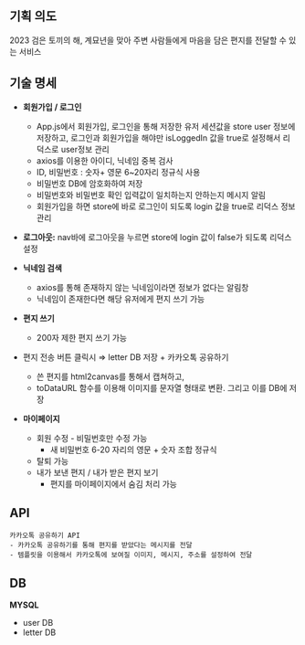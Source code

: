  ## 기획 의도
    
  2023 검은 토끼의 해, 계묘년을 맞아 주변 사람들에게 마음을 담은 편지를 전달할 수 있는 서비스
    
## 기술 명세 

- **회원가입 / 로그인**
  - App.js에서 회원가입, 로그인을 통해 저장한 유저 세션값을 store user 정보에 저장하고, 로그인과 회원가입을 해야만 isLoggedIn 값을 true로 설정해서 리덕스로 user정보 관리
  - axios를 이용한 아이디, 닉네임 중복 검사
  - ID, 비밀번호 : 숫자+ 영문 6~20자리 정규식 사용
  - 비밀번호 DB에 암호화하여 저장
  - 비밀번호와 비밀번호 확인 입력값이 일치하는지 안하는지 메시지 알림
  - 회원가입을 하면 store에 바로 로그인이 되도록 login 값을 true로 리덕스 정보 관리
  
- **로그아웃:** nav바에 로그아웃을 누르면 store에 login 값이 false가 되도록 리덕스 설정

- **닉네임 검색**
    - axios를 통해 존재하지 않는 닉네임이라면 정보가 없다는 알림창
    - 닉네임이 존재한다면  해당 유저에게 편지 쓰기 가능
    
- **편지 쓰기**
    - 200자 제한 편지 쓰기 가능
- 편지 전송 버튼 클릭시 ⇒ letter DB 저장 + 카카오톡 공유하기
    - 쓴 편지를 html2canvas를 통해서 캡쳐하고,
    - toDataURL 함수를 이용해 이미지를 문자열 형태로 변환. 그리고 이를 DB에 저장
    
- **마이페이지**
    - 회원 수정 - 비밀번호만 수정 가능
        - 새 비밀번호 6-20 자리의 영문 + 숫자 조합 정규식
    - 탈퇴 가능
    - 내가 보낸 편지 / 내가 받은 편지 보기
        - 편지를 마이페이지에서 숨김 처리 가능

## API
    카카오톡 공유하기 API
    - 카카오톡 공유하기를 통해 편지를 받았다는 메시지를 전달
    - 템플릿을 이용해서 카카오톡에 보여질 이미지, 메시지, 주소를 설정하여 전달
    
## DB
**MYSQL**
  - user DB
  - letter DB
    
